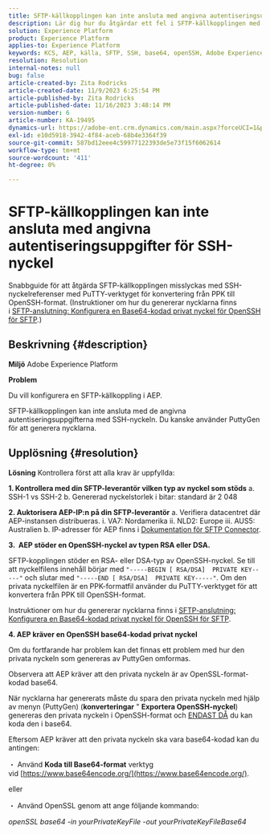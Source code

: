 ```yaml
---
title: SFTP-källkopplingen kan inte ansluta med angivna autentiseringsuppgifter för SSH-nyckel
description: Lär dig hur du åtgärdar ett fel i SFTP-källkopplingen med SSH-nyckeln.
solution: Experience Platform
product: Experience Platform
applies-to: Experience Platform
keywords: KCS, AEP, källa, SFTP, SSH, base64, openSSH, Adobe Experience Platform, felsökning, koppling, felanslutning, autentiseringsuppgifter för SSH-nyckel
resolution: Resolution
internal-notes: null
bug: false
article-created-by: Zita Rodricks
article-created-date: 11/9/2023 6:25:54 PM
article-published-by: Zita Rodricks
article-published-date: 11/16/2023 3:48:14 PM
version-number: 6
article-number: KA-19495
dynamics-url: https://adobe-ent.crm.dynamics.com/main.aspx?forceUCI=1&pagetype=entityrecord&etn=knowledgearticle&id=1b71a96a-2d7f-ee11-8179-6045bd006793
exl-id: e10d5918-3942-4f84-aceb-68b4e3364f39
source-git-commit: 587bd12eee4c59977122393de5e73f15f6062614
workflow-type: tm+mt
source-wordcount: '411'
ht-degree: 0%

---
```


# SFTP-källkopplingen kan inte ansluta med angivna autentiseringsuppgifter för SSH-nyckel


Snabbguide för att åtgärda SFTP-källkopplingen misslyckas med SSH-nyckelreferenser med PuTTY-verktyget för konvertering från PPK till OpenSSH-format. (Instruktioner om hur du genererar nycklarna finns i [SFTP-anslutning: Konfigurera en Base64-kodad privat nyckel för OpenSSH för SFTP](https://experienceleague.adobe.com/docs/experience-platform/sources/connectors/cloud-storage/sftp.html#set-up-a-base64-encoded-openssh-private-key-for-sftp).)

## Beskrivning {#description}


<b>Miljö</b>
Adobe Experience Platform

<b>Problem</b>

Du vill konfigurera en SFTP-källkoppling i AEP.

SFTP-källkopplingen kan inte ansluta med de angivna autentiseringsuppgifterna med SSH-nyckeln. Du kanske använder PuttyGen för att generera nycklarna.


## Upplösning {#resolution}


<b>Lösning</b>
Kontrollera först att alla krav är uppfyllda:

<b>1. Kontrollera med din SFTP-leverantör vilken typ av nyckel som stöds</b>
a. SSH-1 vs SSH-2 b. Genererad nyckelstorlek i bitar: standard är 2 048

<b>2. Auktorisera AEP-IP:n på din SFTP-leverantör</b>
a. Verifiera datacentret där AEP-instansen distribueras.
i. VA7: Nordamerika ii. NLD2: Europe iii. AUS5: Australien b. IP-adresser för AEP finns i [Dokumentation för SFTP Connector](https://experienceleague.adobe.com/docs/experience-platform/sources/connectors/cloud-storage/sftp.html).



<b>3.  AEP stöder en OpenSSH-nyckel av typen RSA eller DSA.</b>

SFTP-kopplingen stöder en RSA- eller DSA-typ av OpenSSH-nyckel. Se till att nyckelfilens innehåll börjar med `"-----BEGIN [ RSA/DSA]  PRIVATE KEY-----"` och slutar med `"-----END [ RSA/DSA]  PRIVATE KEY-----"`. Om den privata nyckelfilen är en PPK-formatfil använder du PuTTY-verktyget för att konvertera från PPK till OpenSSH-format.

Instruktioner om hur du genererar nycklarna finns i [SFTP-anslutning: Konfigurera en Base64-kodad privat nyckel för OpenSSH för SFTP](https://experienceleague.adobe.com/docs/experience-platform/sources/connectors/cloud-storage/sftp.html#set-up-a-base64-encoded-openssh-private-key-for-sftp).



<b>4. AEP kräver en OpenSSH base64-kodad privat nyckel </b>



Om du fortfarande har problem kan det finnas ett problem med hur den privata nyckeln som genereras av PuttyGen omformas.

Observera att AEP kräver att den privata nyckeln är av OpenSSL-format-kodad base64.

När nycklarna har genererats måste du spara den privata nyckeln med hjälp av menyn (PuttyGen) (<b>konverteringar</b> &quot; <b>Exportera OpenSSH-nyckel</b>) genereras den privata nyckeln i OpenSSH-format och <u>ENDAST DÅ</u> du kan koda den i base64.

Eftersom AEP kräver att den privata nyckeln ska vara base64-kodad kan du antingen:

・ Använd <b>Koda till Base64-format</b> verktyg vid [https://www.base64encode.org/](https://www.base64encode.org/).

eller

・ Använd OpenSSL genom att ange följande kommando:

*openSSL base64 -in yourPrivateKeyFile -out yourPrivateKeyFileBase64*

